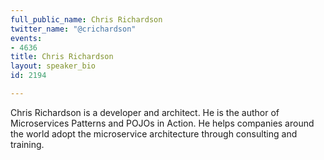 ```yaml
---
full_public_name: Chris Richardson
twitter_name: "@crichardson"
events:
- 4636
title: Chris Richardson
layout: speaker_bio
id: 2194

---
```

Chris Richardson is a developer and architect. He is the author of Microservices Patterns and POJOs in Action. He helps companies around the world adopt the microservice architecture through consulting and training.